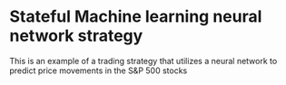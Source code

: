 # Stateful Machine learning neural network strategy
This is an example of a trading strategy that utilizes a neural network to predict price movements in the S&amp;P 500 stocks
